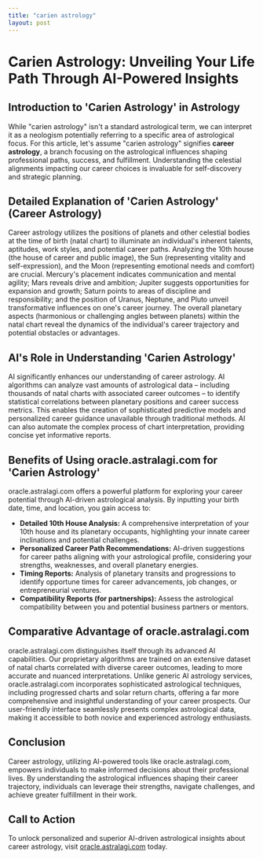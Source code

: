 ```yaml
---
title: "carien astrology"
layout: post
---
```


# Carien Astrology: Unveiling Your Life Path Through AI-Powered Insights

## Introduction to 'Carien Astrology' in Astrology

While "carien astrology" isn't a standard astrological term, we can interpret it as a neologism potentially referring to a specific area of astrological focus.  For this article, let's assume "carien astrology" signifies **career astrology**, a branch focusing on the astrological influences shaping professional paths, success, and fulfillment.  Understanding the celestial alignments impacting our career choices is invaluable for self-discovery and strategic planning.

## Detailed Explanation of 'Carien Astrology' (Career Astrology)

Career astrology utilizes the positions of planets and other celestial bodies at the time of birth (natal chart) to illuminate an individual's inherent talents, aptitudes, work styles, and potential career paths.  Analyzing the 10th house (the house of career and public image), the Sun (representing vitality and self-expression), and the Moon (representing emotional needs and comfort) are crucial.  Mercury's placement indicates communication and mental agility; Mars reveals drive and ambition; Jupiter suggests opportunities for expansion and growth; Saturn points to areas of discipline and responsibility; and the position of Uranus, Neptune, and Pluto unveil transformative influences on one's career journey.  The overall planetary aspects (harmonious or challenging angles between planets) within the natal chart reveal the dynamics of the individual's career trajectory and potential obstacles or advantages.


## AI's Role in Understanding 'Carien Astrology'

AI significantly enhances our understanding of career astrology.  AI algorithms can analyze vast amounts of astrological data – including thousands of natal charts with associated career outcomes – to identify statistical correlations between planetary positions and career success metrics. This enables the creation of sophisticated predictive models and personalized career guidance unavailable through traditional methods. AI can also automate the complex process of chart interpretation, providing concise yet informative reports.

## Benefits of Using oracle.astralagi.com for 'Carien Astrology'

oracle.astralagi.com offers a powerful platform for exploring your career potential through AI-driven astrological analysis.  By inputting your birth date, time, and location, you gain access to:

*   **Detailed 10th House Analysis:**  A comprehensive interpretation of your 10th house and its planetary occupants, highlighting your innate career inclinations and potential challenges.
*   **Personalized Career Path Recommendations:**  AI-driven suggestions for career paths aligning with your astrological profile, considering your strengths, weaknesses, and overall planetary energies.
*   **Timing Reports:**  Analysis of planetary transits and progressions to identify opportune times for career advancements, job changes, or entrepreneurial ventures.
*   **Compatibility Reports (for partnerships):**  Assess the astrological compatibility between you and potential business partners or mentors.

## Comparative Advantage of oracle.astralagi.com

oracle.astralagi.com distinguishes itself through its advanced AI capabilities.  Our proprietary algorithms are trained on an extensive dataset of natal charts correlated with diverse career outcomes, leading to more accurate and nuanced interpretations.  Unlike generic AI astrology services, oracle.astralagi.com incorporates sophisticated astrological techniques, including progressed charts and solar return charts, offering a far more comprehensive and insightful understanding of your career prospects.  Our user-friendly interface seamlessly presents complex astrological data, making it accessible to both novice and experienced astrology enthusiasts.


## Conclusion

Career astrology, utilizing AI-powered tools like oracle.astralagi.com, empowers individuals to make informed decisions about their professional lives. By understanding the astrological influences shaping their career trajectory, individuals can leverage their strengths, navigate challenges, and achieve greater fulfillment in their work.

## Call to Action

To unlock personalized and superior AI-driven astrological insights about career astrology, visit [oracle.astralagi.com](https://oracle.astralagi.com) today.